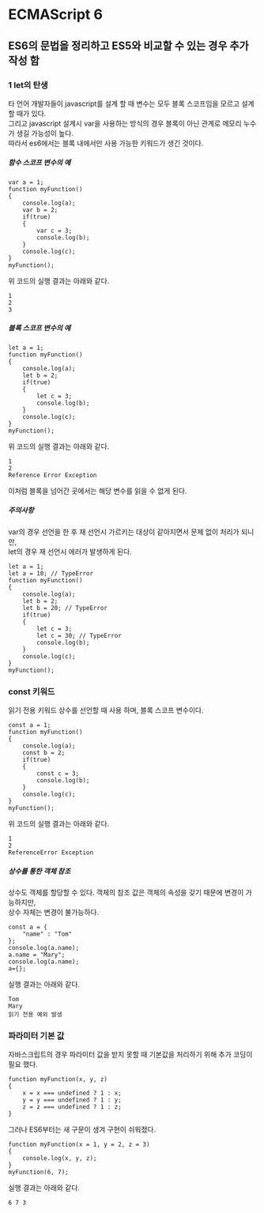 # ECMAScript 6

## ES6의 문법을 정리하고 ES5와 비교할 수 있는 경우 추가 작성 함

### 1 let의 탄생
타 언어 개발자들이 javascript를 설계 할 때 변수는 모두 블록 스코프임을 모르고 설계할 때가 있다.  
그리고 javascript 설계시 var을 사용하는 방식의 경우 블록이 아닌 관계로 메모리 누수가 생길 가능성이 높다.  
따라서 es6에서는 블록 내에서만 사용 가능한 키워드가 생긴 것이다.

##### 함수 스코프 변수의 예
```
var a = 1;
function myFunction()
{
	console.log(a);
	var b = 2;
	if(true)
	{
		var c = 3;
		console.log(b);
	}
	console.log(c);
}
myFunction();
```
위 코드의 실행 결과는 아래와 같다.
```
1
2
3
```

##### 블록 스코프 변수의 예
```
let a = 1;
function myFunction()
{
	console.log(a);
	let b = 2;
	if(true)
	{
		let c = 3;
		console.log(b);
	}
	console.log(c);
}
myFunction();
```
위 코드의 실행 결과는 아래와 같다.
```
1
2
Reference Error Exception
```
이처럼 블록을 넘어간 곳에서는 해당 변수를 읽을 수 없게 된다.  

##### 주의사항
var의 경우 선언을 한 후 재 선언시 가르키는 대상이 같아지면서 문제 없이 처리가 되니만,  
let의 경우 재 선언시 에러가 발생하게 된다.
```
let a = 1;
let a = 10; // TypeError
function myFunction()
{
	console.log(a);
	let b = 2;
	let b = 20; // TypeError
	if(true)
	{
		let c = 3;
		let c = 30; // TypeError
		console.log(b);
	}
	console.log(c);
}
myFunction();
```

### const 키워드

읽기 전용 키워드
상수를 선언할 때 사용 하며, 블록 스코프 변수이다.

```
const a = 1;
function myFunction()
{
	console.log(a);
	const b = 2;
	if(true)
	{
		const c = 3;
		console.log(b);
	}
	console.log(c);
}
myFunction();
```
위 코드의 실행 결과는 아래와 같다.
```
1
2
ReferenceError Exception
```

##### 상수를 통한 객체 참조

상수도 객체를 할당할 수 있다. 객체의 참조 값은 객체의 속성을 갖기 때문에 변경이 가능하지만,  
상수 자체는 변경이 불가능하다.
```
const a = {
	"name" : "Tom"
};
console.log(a.name);
a.name = "Mary";
console.log(a.name);
a={};

```
실행 결과는 아래와 같다.
```
Tom
Mary
읽기 전용 예외 발생
```

### 파라미터 기본 값
자바스크립트의 경우 파라미터 값을 받지 못할 때 기본값을 처리하기 위해 추가 코딩이 필요 했다.
```
function myFunction(x, y, z)
{
	x = x === undefined ? 1 : x;
	y = y === undefined ? 1 : y;
	z = z === undefined ? 1 : z;
}
```
그러나 ES6부터는 새 구문이 생겨 구현이 쉬워졌다.
```
function myFunction(x = 1, y = 2, z = 3)
{
	console.log(x, y, z);
}
myFunction(6, 7);
```
실행 결과는 아래와 같다.
```
6 7 3
```














